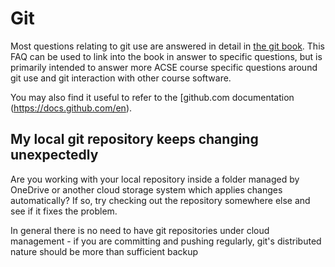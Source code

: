 # Git

Most questions relating to git use are answered in detail in
[the git book](https://git-scm.com/book/en/v2). This FAQ can
be used to link into the book in answer to specific questions, 
but is primarily intended to answer more ACSE course specific
questions around git use and git interaction with other course
software.

You may also find it useful to refer to the [github.com documentation
(https://docs.github.com/en).

## My local git repository keeps changing unexpectedly

Are you working with your local repository inside a folder
managed by OneDrive or another cloud storage system which
applies changes automatically? If so, try checking out the
repository somewhere else and see if it fixes the problem.

In general there is no need to have git repositories under
cloud management - if you are committing and pushing regularly,
git's distributed nature should be more than sufficient backup
